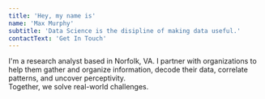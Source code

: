 ```yaml
---
title: 'Hey, my name is'
name: 'Max Murphy'
subtitle: 'Data Science is the disipline of making data useful.'
contactText: 'Get In Touch'
---
```


I'm a research analyst based in Norfolk, VA. I partner with organizations to help them gather and organize information, decode their data, correlate patterns, and uncover perceptivity.<br> Together, we solve real-world challenges.
